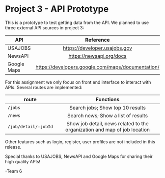 # Project 3 - API Prototype

This is a prototype to test getting data from the API. We planned to use three external API sources in project 3:

| API        | Reference |
| ------------- |:-------------:| 
| USAJOBS      | https://developer.usajobs.gov |
| NewsAPI     | https://newsapi.org/docs      |  
| Google Maps | https://developers.google.com/maps/documentation/      |  

For this assignment we only focus on front end interface to interact with APIs. Several routes are implemented:

|route | Functions |
|----|:----:|
| ```/jobs```| Search jobs; Show top 10 results|
| ```/news```| Search news; Show a list of results|
|```/job/detail/:jobId```| Show job detail, news related to the organization and map of job location |

Other features such as login, register, user profiles are not included in this release.

Special thanks to USAJOBS, NewsAPI and Google Maps for sharing their high quality APIs!

-Team 6 

